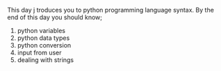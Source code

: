 This day j troduces you to python programming language syntax.
By the end of this day you should know;
1. python variables
2. python data types
3. python conversion
3. input from user
4. dealing with strings
